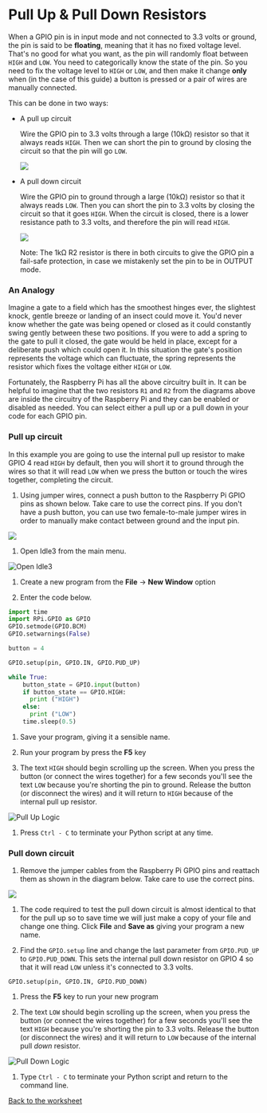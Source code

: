 # Pull Up & Pull Down Resistors

When a GPIO pin is in input mode and not connected to 3.3 volts or ground, the pin is said to be **floating**, meaning that it has no fixed voltage level. That's no good for what you want, as the pin will randomly float between `HIGH` and `LOW`. You need to categorically know the state of the pin. So you need to fix the voltage level to `HIGH` or `LOW`, and then make it change **only** when (in the case of this guide) a button is pressed or a pair of wires are manually connected.

This can be done in two ways:

- A pull up circuit

  Wire the GPIO pin to 3.3 volts through a large (10kΩ) resistor so that it always reads `HIGH`. Then we can short the pin to ground by closing the circuit so that the pin will go `LOW`.

  ![](images/pull_up.png)

- A pull down circuit

  Wire the GPIO pin to ground through a large (10kΩ) resistor so that it always reads `LOW`. Then you can short the pin to 3.3 volts by closing the circuit so that it goes `HIGH`. When the circuit is closed, there is a lower resistance path to 3.3 volts, and therefore the pin will read `HIGH`.

  ![](images/pull_down.png)

  Note: The 1kΩ R2 resistor is there in both circuits to give the GPIO pin a fail-safe protection, in case we mistakenly set the pin to be in OUTPUT mode.

### An Analogy
Imagine a gate to a field which has the smoothest hinges ever, the slightest knock, gentle breeze or landing of an insect could move it. You'd never know whether the gate was being opened or closed as it could constantly swing gently between these two positions. If you were to add a spring to the gate to pull it closed, the gate would be held in place, except for a deliberate push which could open it. In this situation the gate's position represents the voltage which can fluctuate, the spring represents the resistor which fixes the voltage either `HIGH` or `LOW`.

Fortunately, the Raspberry Pi has all the above circuitry built in. It can be helpful to imagine that the two resistors `R1` and `R2` from the diagrams above are inside the circuitry of the Raspberry Pi and they can be enabled or disabled as needed. You can select either a pull up or a pull down in your code for each GPIO pin.

### Pull up circuit

In this example you are going to use the internal pull up resistor to make GPIO 4 read `HIGH` by default, then you will short it to ground through the wires so that it will read `LOW` when we press the button or touch the wires together, completing the circuit.

1. Using jumper wires, connect a push button to the Raspberry Pi GPIO pins as shown below. Take care to use the correct pins. If you don't have a push button, you can use two female-to-male jumper wires in order to manually make contact between ground and the input pin.

  ![](images/pull_up_wire.png)

1. Open Idle3 from the main menu.

![Open Idle3](images/open_idle.png)

1. Create a new program from the **File** -> **New Window** option

1. Enter the code below.
  ```python
  import time
  import RPi.GPIO as GPIO
  GPIO.setmode(GPIO.BCM)
  GPIO.setwarnings(False)

  button = 4

  GPIO.setup(pin, GPIO.IN, GPIO.PUD_UP)

  while True:
      button_state = GPIO.input(button)
      if button_state == GPIO.HIGH:
        print ("HIGH")
      else:
        print ("LOW")
      time.sleep(0.5)
  ```

1. Save your program, giving it a sensible name.

1. Run your program by press the **F5** key

1. The text `HIGH` should begin scrolling up the screen. When you press the button (or connect the wires together) for a few seconds you'll see the text `LOW` because you're shorting the pin to ground. Release the button (or disconnect the wires) and it will return to `HIGH` because of the internal pull up resistor.

  ![Pull Up Logic](images/pull_up_screenshot.png)

1. Press `Ctrl - C` to terminate your Python script at any time.

### Pull down circuit

1. Remove the jumper cables from the Raspberry Pi GPIO pins and reattach them as shown in the diagram below. Take care to use the correct pins.

  ![](images/pull_down_wire.png)

1. The code required to test the pull down circuit is almost identical to that for the pull up so to save time we will just make a copy of your file and change one thing. Click **File** and **Save as** giving your program a new name.

1. Find the `GPIO.setup` line and change the last parameter from `GPIO.PUD_UP` to `GPIO.PUD_DOWN`. This sets the internal pull down resistor on GPIO 4 so that it will read `LOW` unless it's connected to 3.3 volts.

  `GPIO.setup(pin, GPIO.IN, GPIO.PUD_DOWN)`

1. Press the **F5** key to run your new program

1. The text `LOW` should begin scrolling up the screen, when you press the button (or connect the wires together) for a few seconds you'll see the text `HIGH` because you're shorting the pin to 3.3 volts. Release the button (or disconnect the wires) and it will return to `LOW` because of the internal pull *down* resistor.

  ![Pull Down Logic](images/pull_down_screenshot.png)

1. Type `Ctrl - C` to terminate your Python script and return to the command line.

[Back to the worksheet](worksheet.md)
